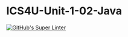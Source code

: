# ICS4U-Unit-1-02-Java

[![GitHub's Super Linter](https://github.com/jakobdubeau/ICS4U-Unit-1-02-Java/workflows/GitHub's%20Super%20Linter/badge.svg)](https://github.com/jakobdubeau/ICS4U-Unit-1-02-Java/actions)
